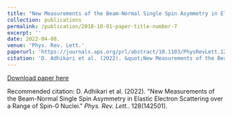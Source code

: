 ```yaml
---
title: "New Measurements of the Beam-Normal Single Spin Asymmetry in Elastic Electron Scattering over a Range of Spin-0 Nuclei"
collection: publications
permalink: /publication/2018-10-01-paper-title-number-7
excerpt: ''
date: 2022-04-08.
venue: 'Phys. Rev. Lett.'
paperurl: 'https://journals.aps.org/prl/abstract/10.1103/PhysRevLett.128.142501?ft=1'
citation: 'D. Adhikari et al. (2022). &quot;New Measurements of the Beam-Normal Single Spin Asymmetry in Elastic Electron Scattering over a Range of Spin-0 Nuclei.&quot;  <i>Phys. Rev. Lett.</i>. 128(142501).'
---
```


[Download paper here](https://journals.aps.org/prl/abstract/10.1103/PhysRevLett.128.142501?ft=1)

Recommended citation: D. Adhikari et al. (2022). &quot;New Measurements of the Beam-Normal Single Spin Asymmetry in Elastic Electron Scattering over a Range of Spin-0 Nuclei.&quot;  <i>Phys. Rev. Lett.</i>. 128(142501).

